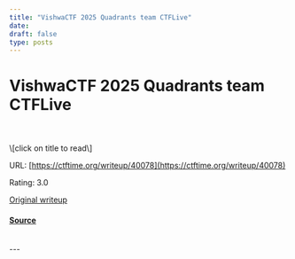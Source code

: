 ```yaml
---
title: "VishwaCTF 2025 Quadrants team CTFLive"
date: 
draft: false
type: posts
---
```

# VishwaCTF 2025 Quadrants team CTFLive

<br/>

<br/>
\[click on title to read\]

URL: [https://ctftime.org/writeup/40078](https://ctftime.org/writeup/40078)

Rating: 3.0

[Original writeup](https://youtu.be/MDrAGcKpNBI)

#### [Source](https://ctftime.org/writeup/40078)

<br/>
---
